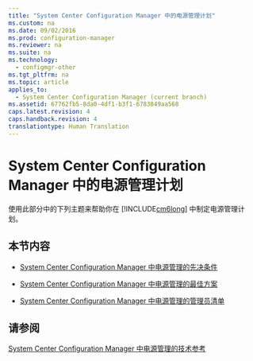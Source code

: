 ```yaml
---
title: "System Center Configuration Manager 中的电源管理计划"
ms.custom: na
ms.date: 09/02/2016
ms.prod: configuration-manager
ms.reviewer: na
ms.suite: na
ms.technology: 
  - configmgr-other
ms.tgt_pltfrm: na
ms.topic: article
applies_to: 
  - System Center Configuration Manager (current branch)
ms.assetid: 67762fb5-8da0-4df1-b3f1-6783849aa568
caps.latest.revision: 4
caps.handback.revision: 4
translationtype: Human Translation
---
```

# System Center Configuration Manager 中的电源管理计划
使用此部分中的下列主题来帮助你在 [!INCLUDE[cm6long](../LocTest/includes/cm6long_md.md)] 中制定电源管理计划。  
  
## 本节内容  
  
-   [System Center Configuration Manager 中电源管理的先决条件](../LocTest/Prerequisites-for-power-management-in-System-Center-Configuration-Manager.md)  
  
-   [System Center Configuration Manager 中电源管理的最佳方案](../LocTest/Best-practices-for-power-management-in-System-Center-Configuration-Manager.md)  
  
-   [System Center Configuration Manager 中电源管理的管理员清单](../LocTest/Administrator-checklist-for-power-management-in-System-Center-Configuration-Manager.md)  
  
## 请参阅  
 [System Center Configuration Manager 中电源管理的技术参考](../LocTest/Power-management-technical-reference-for-System-Center-Configuration-Manager.md)